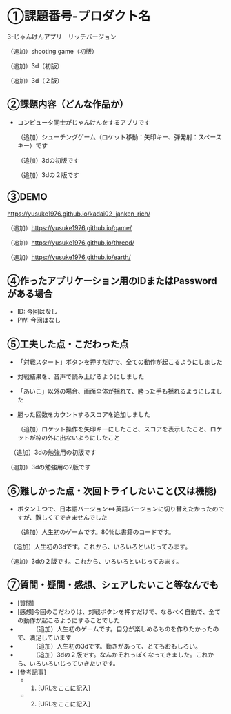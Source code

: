 # ①課題番号-プロダクト名

3-じゃんけんアプリ　リッチバージョン

（追加）shooting game（初版）

（追加）3d（初版）

（追加）3d（２版）


## ②課題内容（どんな作品か）

- コンピュータ同士がじゃんけんをするアプリです

  （追加）シューチングゲーム（ロケット移動：矢印キー、弾発射：スペースキー）です

  （追加）3dの初版です

  （追加）3dの２版です

## ③DEMO

https://yusuke1976.github.io/kadai02_janken_rich/

（追加）https://yusuke1976.github.io/game/

（追加）https://yusuke1976.github.io/threed/

（追加）https://yusuke1976.github.io/earth/

## ④作ったアプリケーション用のIDまたはPasswordがある場合

- ID: 今回はなし
- PW: 今回はなし

## ⑤工夫した点・こだわった点

- 「対戦スタート」ボタンを押すだけで、全ての動作が起こるようにしました
- 対戦結果を、音声で読み上げるようにしました
- 「あいこ」以外の場合、画面全体が揺れて、勝った手も揺れるようにしました
- 勝った回数をカウントするスコアを追加しました

  （追加）ロケット操作を矢印キーにしたこと、スコアを表示したこと、ロケットが枠の外に出ないようにしたこと

　（追加）3dの勉強用の初版です

  （追加）3dの勉強用の2版です

## ⑥難しかった点・次回トライしたいこと(又は機能)

- ボタン１つで、日本語バージョン⇔英語バージョンに切り替えたかったのですが、難しくてできませんでした

  （追加）人生初のゲームです。80％は書籍のコードです。

　（追加）人生初の3dです。これから、いろいろといじってみます。

  （追加）3dの２版です。これから、いろいろといじってみます。

## ⑦質問・疑問・感想、シェアしたいこと等なんでも

- [質問]
- [感想]今回のこだわりは、対戦ボタンを押すだけで、なるべく自動で、全ての動作が起こるようにすることでした
- 　　　（追加）人生初のゲームです。自分が楽しめるものを作りたかったので、満足しています
- 　　　（追加）人生初の3dです。動きがあって、とてもおもしろい。
- 　　　（追加）3dの２版です。なんかそれっぽくなってきました。これから、いろいろいじっていきたいです。
- [参考記事]
  - 1. [URLをここに記入]
  - 2. [URLをここに記入]
